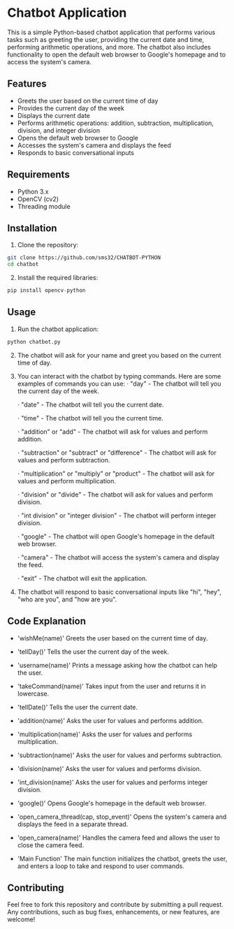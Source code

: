 # Chatbot Application

This is a simple Python-based chatbot application that performs various tasks such as greeting the user, providing the current date and time, performing arithmetic operations, and more. The chatbot also includes functionality to open the default web browser to Google's homepage and to access the system's camera.

## Features

- Greets the user based on the current time of day
- Provides the current day of the week
- Displays the current date
- Performs arithmetic operations: addition, subtraction, multiplication, division, and integer division
- Opens the default web browser to Google
- Accesses the system's camera and displays the feed
- Responds to basic conversational inputs

## Requirements

- Python 3.x
- OpenCV (cv2)
- Threading module

## Installation

1. Clone the repository:

```bash
git clone https://github.com/sms32/CHATBOT-PYTHON
cd chatbot
```

2. Install the required libraries:

```python
pip install opencv-python
```

## Usage
1. Run the chatbot application:
   
```python
python chatbot.py
```

2.  The chatbot will ask for your name and greet you based on the current time of day.

3.  You can interact with the chatbot by typing commands. Here are some examples of commands you can use:
     ·  "day" - The chatbot will tell you the current day of the week.

     ·  "date" - The chatbot will tell you the current date.
   
     ·  "time" - The chatbot will tell you the current time.
   
     ·  "addition" or "add" - The chatbot will ask for values and perform addition.
   
     ·  "subtraction" or "subtract" or "difference" - The chatbot will ask for values and perform subtraction.
   
   
     ·  "multiplication" or "multiply" or "product" - The chatbot will ask for values and perform multiplication.
   
     ·  "division" or "divide" - The chatbot will ask for values and perform division.
   
     ·  "int division" or "integer division" - The chatbot will perform integer division.
   
     ·  "google" - The chatbot will open Google's homepage in the default web browser.
   
     ·  "camera" - The chatbot will access the system's camera and display the feed.
   
     ·  "exit" - The chatbot will exit the application.

4. The chatbot will respond to basic conversational inputs like "hi", "hey", "who are you", and "how are you".

## Code Explanation
- 'wishMe(name)'
   Greets the user based on the current time of day.

- 'tellDay()'
   Tells the user the current day of the week.

- 'username(name)'
   Prints a message asking how the chatbot can help the user.

- 'takeCommand(name)'
   Takes input from the user and returns it in lowercase.

- 'tellDate()'
Tells the user the current date.

- 'addition(name)'
   Asks the user for values and performs addition.

- 'multiplication(name)'
   Asks the user for values and performs multiplication.

- 'subtraction(name)'
   Asks the user for values and performs subtraction.

- 'division(name)'
   Asks the user for values and performs division.

- 'int_division(name)'
   Asks the user for values and performs integer division.

- 'google()'
   Opens Google's homepage in the default web browser.

- 'open_camera_thread(cap, stop_event)'
   Opens the system's camera and displays the feed in a separate thread.

- 'open_camera(name)'
   Handles the camera feed and allows the user to close the camera feed.

- 'Main Function'
   The main function initializes the chatbot, greets the user, and enters a loop to take and respond to user commands.

## Contributing
Feel free to fork this repository and contribute by submitting a pull request. Any contributions, such as bug fixes, enhancements, or new features, are welcome!
